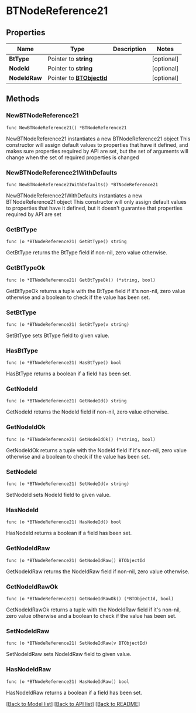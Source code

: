 # BTNodeReference21

## Properties

Name | Type | Description | Notes
------------ | ------------- | ------------- | -------------
**BtType** | Pointer to **string** |  | [optional] 
**NodeId** | Pointer to **string** |  | [optional] 
**NodeIdRaw** | Pointer to [**BTObjectId**](BTObjectId.md) |  | [optional] 

## Methods

### NewBTNodeReference21

`func NewBTNodeReference21() *BTNodeReference21`

NewBTNodeReference21 instantiates a new BTNodeReference21 object
This constructor will assign default values to properties that have it defined,
and makes sure properties required by API are set, but the set of arguments
will change when the set of required properties is changed

### NewBTNodeReference21WithDefaults

`func NewBTNodeReference21WithDefaults() *BTNodeReference21`

NewBTNodeReference21WithDefaults instantiates a new BTNodeReference21 object
This constructor will only assign default values to properties that have it defined,
but it doesn't guarantee that properties required by API are set

### GetBtType

`func (o *BTNodeReference21) GetBtType() string`

GetBtType returns the BtType field if non-nil, zero value otherwise.

### GetBtTypeOk

`func (o *BTNodeReference21) GetBtTypeOk() (*string, bool)`

GetBtTypeOk returns a tuple with the BtType field if it's non-nil, zero value otherwise
and a boolean to check if the value has been set.

### SetBtType

`func (o *BTNodeReference21) SetBtType(v string)`

SetBtType sets BtType field to given value.

### HasBtType

`func (o *BTNodeReference21) HasBtType() bool`

HasBtType returns a boolean if a field has been set.

### GetNodeId

`func (o *BTNodeReference21) GetNodeId() string`

GetNodeId returns the NodeId field if non-nil, zero value otherwise.

### GetNodeIdOk

`func (o *BTNodeReference21) GetNodeIdOk() (*string, bool)`

GetNodeIdOk returns a tuple with the NodeId field if it's non-nil, zero value otherwise
and a boolean to check if the value has been set.

### SetNodeId

`func (o *BTNodeReference21) SetNodeId(v string)`

SetNodeId sets NodeId field to given value.

### HasNodeId

`func (o *BTNodeReference21) HasNodeId() bool`

HasNodeId returns a boolean if a field has been set.

### GetNodeIdRaw

`func (o *BTNodeReference21) GetNodeIdRaw() BTObjectId`

GetNodeIdRaw returns the NodeIdRaw field if non-nil, zero value otherwise.

### GetNodeIdRawOk

`func (o *BTNodeReference21) GetNodeIdRawOk() (*BTObjectId, bool)`

GetNodeIdRawOk returns a tuple with the NodeIdRaw field if it's non-nil, zero value otherwise
and a boolean to check if the value has been set.

### SetNodeIdRaw

`func (o *BTNodeReference21) SetNodeIdRaw(v BTObjectId)`

SetNodeIdRaw sets NodeIdRaw field to given value.

### HasNodeIdRaw

`func (o *BTNodeReference21) HasNodeIdRaw() bool`

HasNodeIdRaw returns a boolean if a field has been set.


[[Back to Model list]](../README.md#documentation-for-models) [[Back to API list]](../README.md#documentation-for-api-endpoints) [[Back to README]](../README.md)


